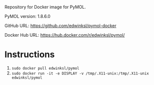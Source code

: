 Repository for Docker image for PyMOL.

PyMOL version: 1.8.6.0

GitHub URL: https://github.com/edwinksl/pymol-docker

Docker Hub URL: https://hub.docker.com/r/edwinksl/pymol/

# Instructions

1. `sudo docker pull edwinksl/pymol`
2. `sudo docker run -it -e DISPLAY -v /tmp/.X11-unix:/tmp/.X11-unix edwinksl/pymol`
